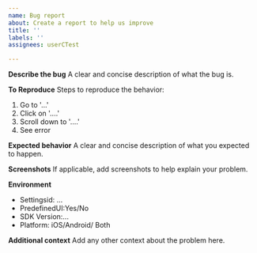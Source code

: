 ```yaml
---
name: Bug report
about: Create a report to help us improve
title: ''
labels: ''
assignees: userCTest

---
```


**Describe the bug**
A clear and concise description of what the bug is.

**To Reproduce**
Steps to reproduce the behavior:
1. Go to '...'
2. Click on '....'
3. Scroll down to '....'
4. See error

**Expected behavior**
A clear and concise description of what you expected to happen.

**Screenshots**
If applicable, add screenshots to help explain your problem.

**Environment**
- Settingsid: ...
- PredefinedUI:Yes/No
- SDK Version:...
- Platform: iOS/Android/ Both

**Additional context**
Add any other context about the problem here.
